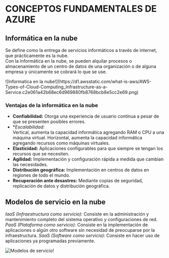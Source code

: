 # **CONCEPTOS FUNDAMENTALES DE AZURE**
## Informática en la nube
Se define como la entrega de servicios informáticos a través de internet, que prácticamente es la nube.  
Con la informática en la nube, se pueden alquilar procesos o almacenamiento de un centro de datos de una organización o de alguna empresa y únicamente se cobrará lo que se use.   

<div align=”center”> ![Informatica en la nube!](https://d1.awsstatic.com/what-is-aws/AWS-Types-of-Cloud-Computing_Infrastructure-as-a-Service.c2e061a42b68ec6d969880fb8768bcb8e5cc2e69.png) </div>

### Ventajas de la informática en la nube
- **Confiabilidad:** Otorga una experiencia de usuario continua a pesar de que se presenten posibles errores. 
- **Escalabilidad:*  
  Vertical, aumenta la capacidad informática agregando RAM o CPU a una máquina virtual.
  Horizontal, aumenta la capacidad informática agregando recursos como máquinas virtuales.
- **Elasticidad:** Aplicaciones configurables para que siempre se tengan los recursos que se necesiten.
- **Agilidad:** Implementación y configuración rápida a medida que cambian las necesidades.
- **Distribución geográfica:** Implementación en centros de datos en regiones de todo el mundo.
- **Recuperación ante desastres:** Mediante copias de seguridad, replicación de datos y distribución geográfica. 

## Modelos de servicio en la nube
*IaaS (Infraestructura como servicio):* Consiste en la administración y mantenimiento completo del sistema operativo y configuraciones de red.  
*PaaS (Plataforma como servicio):* Consiste en la implementación de aplicaciones o algún otro software sin necesidad de preocuparse por la infraestructura.
*SaaS (Software como servicio):* Consiste en hacer uso de aplicaciones ya programadas previamente.

![Modelos de servicio!](https://www.penso.com.br/wp-content/uploads/2016/02/IaaS-PaaS-e-SaaS1.jpg)


